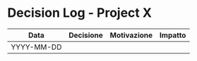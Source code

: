 # Decision Log - Project X

| Data | Decisione | Motivazione | Impatto |
|------|-----------|-------------|---------|
| YYYY-MM-DD | | | |

